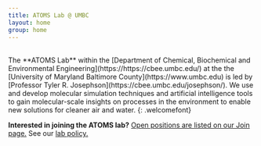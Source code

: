 ```yaml
---
title: ATOMS Lab @ UMBC
layout: home
group: home
---
```

<br>
The **ATOMS Lab** within the [Department of Chemical, Biochemical and Environmental Engineering](https://https://cbee.umbc.edu/) at the the [University of Maryland Baltimore County](https://www.umbc.edu) is led by [Professor Tyler R. Josephson](https://cbee.umbc.edu/josephson/). We use and develop molecular simulation techniques and artificial intelligence tools to gain molecular-scale insights on processes in the environment to enable new solutions for cleaner air and water.
{: .welcomefont}

**Interested in joining the ATOMS lab?**
<a href="{{ site.url }}/join">Open positions are listed on our Join page.</a> See our <a href="{{ site.url }}/compact/">lab policy.</a>
